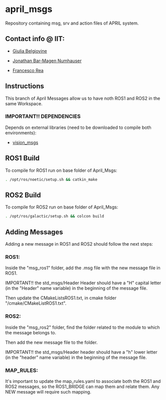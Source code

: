 # april_msgs
Repository containing msg, srv and action files of APRIL system.

## Contact info @ IIT: 

* [Giulia Belgiovine](mailto:Giulia.Belgiovine@iit.it)

* [Jonathan Bar-Magen Numhauser](mailto:jonathan.barmagen@iit.it)

* [Francesco Rea](mailto:Francesco.Rea@iit.it)

## Instructions

This branch of April Messages allow us to have noth ROS1 and ROS2 in the same Workspace. 

### IMPORTANT!! DEPENDENCIES

Depends on external libraries (need to be downloaded to compile both environments):

* [vision_msgs](https://github.com/ros-perception/vision_msgs)

## ROS1 Build

To compile for ROS1 run on base folder of April_Msgs:

```sh
. /opt/ros/noetic/setup.sh && catkin_make
```


## ROS2 Build

To compile for ROS2 run on base folder of April_Msgs:

```sh
. /opt/ros/galactic/setup.sh && colcon build
```

## Adding Messages

Adding a new message in ROS1 and ROS2 should follow the next steps:

### ROS1:

Inside the "msg_ros1" folder, add the .msg file with the new message file in ROS1. 

IMPORTANT!! the std_msgs/Header Header should have a "H" capital letter (in the "Header" name variable) in the beginning of the message file.

Then update the CMakeListsROS1.txt, in cmake folder "/cmake/CMakeListROS1.txt".

### ROS2:

Inside the "msg_ros2" folder, find the folder related to the module to which the message belongs to.

Then add the new message file to the folder. 

IMPORTANT!! the std_msgs/Header header should have a "h" lower letter (in the "header" name variable) in the beginning of the message file.

### MAP_RULES:

It's important to update the map_rules.yaml to associate both the ROS1 and ROS2 messages, so the ROS1_BRIDGE can map them and relate them. Any NEW message will require such mapping.
